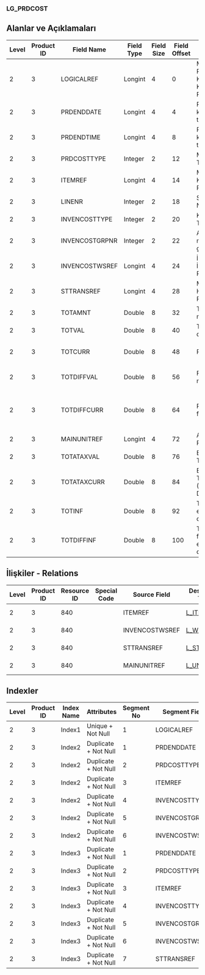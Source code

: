 ### LG_PRDCOST

## Alanlar ve Açıklamaları

**Level**|**Product ID**|**Field Name**|**Field Type**|**Field Size**|**Field Offset**|**Türkçe Açıklama**|**Expression**
-----|-----|-----|-----|-----|-----|-----|-----
2|3|LOGICALREF|Longint|4|0|Maliyet Periyodu Kapatma Kaydı Log. Ref.|Cost Period Closing Record Logical Reference
2|3|PRDENDDATE|Longint|4|4|Periyot kapanış tarihi|Period Closing Date
2|3|PRDENDTIME|Longint|4|8|Periyot kapanış tarihi|Period Closing Time
2|3|PRDCOSTTYPE|Integer|2|12|Maliyet Türü|Cost Type
2|3|ITEMREF|Longint|4|14|Malzeme Kartı Referansı|Item Card Reference
2|3|LINENR|Integer|2|18|Satır Numarası|Line Number
2|3|INVENCOSTTYPE|Integer|2|20|Kaynak Tipi|Resource Type
2|3|INVENCOSTGRPNR|Integer|2|22|Ambar maliyet grubu|Warehouse Cost Group
2|3|INVENCOSTWSREF|Longint|4|24|İş İstasyonu Ref.|Workstation Reference
2|3|STTRANSREF|Longint|4|28|Malzeme Hareketi Ref.|Item Transaction Reference
2|3|TOTAMNT|Double|8|32|Toplam miktar|Total Quantity
2|3|TOTVAL|Double|8|40|Toplam değer|Total Value
2|3|TOTCURR|Double|8|48|RD değeri|Reporting Currency Value
2|3|TOTDIFFVAL|Double|8|56|Fiyat farkı miktarı|Price Difference Amount
2|3|TOTDIFFCURR|Double|8|64|RD fiyat farkı tutarı|Reporting Currency Price Difference Amount
2|3|MAINUNITREF|Longint|4|72|Ana Birim Ref.|Main Unit Reference
2|3|TOTATAXVAL|Double|8|76|Ek Vergi Toplamı|Additional Tax Total
2|3|TOTATAXCURR|Double|8|84|Ek Vergi Toplamı (Raporlama Dövizi)|Additional Tax Total (Reporting Currency)
2|3|TOTINF|Double|8|92|Toplam enflasyon değeri|Total Inflation Value
2|3|TOTDIFFINF|Double|8|100|Toplam fiyat farkı endeks değeri|Total Price Difference Index Value

## İlişkiler - Relations

**Level**|**Product ID**|**Resource ID**|**Special Code**|**Source Field**|**Destination Table**|**Destination Field**|**Relation Type**|**Extra Condition**
-----|-----|-----|-----|-----|-----|-----|-----|-----
2|3|840||ITEMREF|[L_ITEMS](../LG_ITEMS "L_ITEMS")|LOGICALREF|one-to-one|
2|3|840||INVENCOSTWSREF|[L_WORKSTAT](../LG_WORKSTAT "L_WORKSTAT")|LOGICALREF|one-to-one|
2|3|840||STTRANSREF|[L_STLINE](../LG_STLINE "L_STLINE")|LOGICALREF|one-to-one|
2|3|840||MAINUNITREF|[L_UNITSETL](../LG_UNITSETL "L_UNITSETL")|LOGICALREF|one-to-one|

## Indexler

**Level**|**Product ID**|**Index Name**|**Attributes**|**Segment No**|**Segment Field**|**Sense**
-----|-----|-----|-----|-----|-----|-----
2|3|Index1|Unique + Not Null|1|LOGICALREF|Ascending
2|3|Index2|Duplicate + Not Null|1|PRDENDDATE|Ascending
2|3|Index2|Duplicate + Not Null|2|PRDCOSTTYPE|Ascending
2|3|Index2|Duplicate + Not Null|3|ITEMREF|Ascending
2|3|Index2|Duplicate + Not Null|4|INVENCOSTTYPE|Ascending
2|3|Index2|Duplicate + Not Null|5|INVENCOSTGRPNR|Ascending
2|3|Index2|Duplicate + Not Null|6|INVENCOSTWSREF|Ascending
2|3|Index3|Duplicate + Not Null|1|PRDENDDATE|Ascending
2|3|Index3|Duplicate + Not Null|2|PRDCOSTTYPE|Ascending
2|3|Index3|Duplicate + Not Null|3|ITEMREF|Ascending
2|3|Index3|Duplicate + Not Null|4|INVENCOSTTYPE|Ascending
2|3|Index3|Duplicate + Not Null|5|INVENCOSTGRPNR|Ascending
2|3|Index3|Duplicate + Not Null|6|INVENCOSTWSREF|Ascending
2|3|Index3|Duplicate + Not Null|7|STTRANSREF|Ascending
